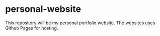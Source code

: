 # personal-website

This repository will be my personal portfolio website. The websites uses Github Pages for hosting.

